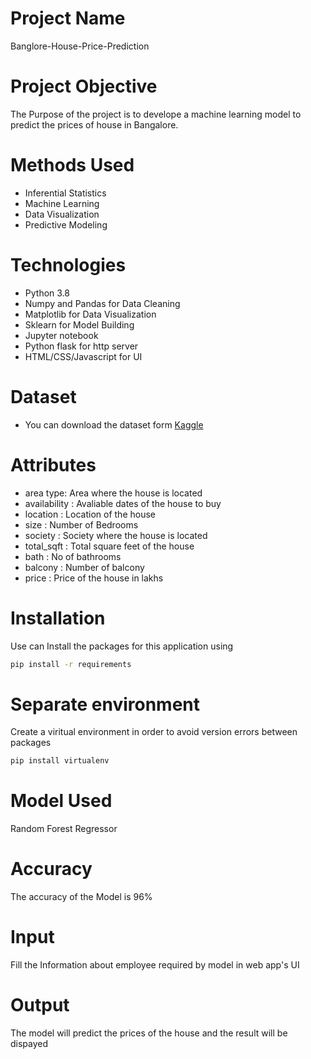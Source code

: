 # Project Name
Banglore-House-Price-Prediction 

# Project Objective
The Purpose of the project is to develope a machine learning model to predict the prices of house in Bangalore.

# Methods Used
- Inferential Statistics
- Machine Learning
- Data Visualization
- Predictive Modeling

# Technologies
- Python 3.8
- Numpy and Pandas for Data Cleaning
- Matplotlib for Data Visualization
- Sklearn for Model Building
- Jupyter notebook
- Python flask for http server
- HTML/CSS/Javascript for UI

# Dataset 
- You can download the dataset form [Kaggle](https://www.kaggle.com/amitabhajoy/bengaluru-house-price-data)

# Attributes
- area type: Area where the house is located
- availability : Avaliable dates of the house to buy 
- location : Location of the house
- size : Number of Bedrooms
- society : Society where the house is located
- total_sqft :	Total square feet of the house
- bath : No of bathrooms
- balcony :	Number of balcony
- price : Price of the house in lakhs


# Installation
 Use can Install the packages for this application using
```sh
pip install -r requirements
```

# Separate environment
Create a viritual environment in order to avoid version errors between packages
```sh
pip install virtualenv
```

# Model Used 
Random Forest Regressor 

# Accuracy 
The accuracy of the Model is 96%

# Input
Fill the Information about employee required by model in web app's UI

# Output
The model will predict the prices of the house and the result will be dispayed 
